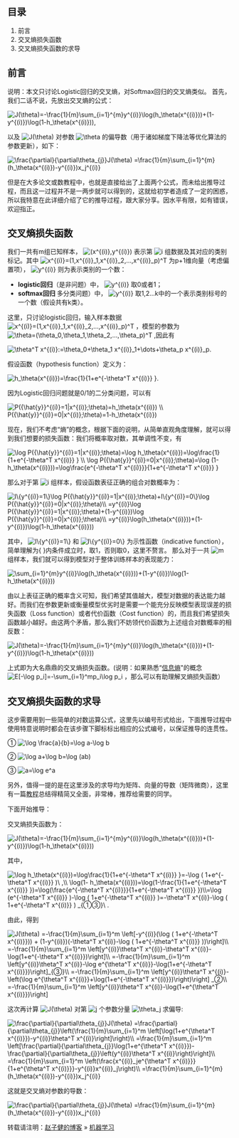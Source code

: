 ## 目录


  1. 前言
  2. 交叉熵损失函数
  3. 交叉熵损失函数的求导



## 前言
说明：本文只讨论Logistic回归的交叉熵，对Softmax回归的交叉熵类似。
首先，我们二话不说，先放出交叉熵的公式：

<img src="https://www.zhihu.com/equation?tex=J(\theta)=-\frac{1}{m}\sum_{i=1}^{m}y^{(i)}\log(h_\theta(x^{(i)}))+(1-y^{(i)})\log(1-h_\theta(x^{(i)})),
" alt="J(\theta)=-\frac{1}{m}\sum_{i=1}^{m}y^{(i)}\log(h_\theta(x^{(i)}))+(1-y^{(i)})\log(1-h_\theta(x^{(i)})),
" class="ee_img tr_noresize" eeimg="1">

以及 <img src="https://www.zhihu.com/equation?tex=J(\theta)" alt="J(\theta)" class="ee_img tr_noresize" eeimg="1"> 对参数 <img src="https://www.zhihu.com/equation?tex=\theta" alt="\theta" class="ee_img tr_noresize" eeimg="1"> 的偏导数（用于诸如梯度下降法等优化算法的参数更新），如下：


<img src="https://www.zhihu.com/equation?tex=\frac{\partial}{\partial\theta_{j}}J(\theta) =\frac{1}{m}\sum_{i=1}^{m}(h_\theta(x^{(i)})-y^{(i)})x_j^{(i)}
" alt="\frac{\partial}{\partial\theta_{j}}J(\theta) =\frac{1}{m}\sum_{i=1}^{m}(h_\theta(x^{(i)})-y^{(i)})x_j^{(i)}
" class="ee_img tr_noresize" eeimg="1">

但是在大多论文或数教程中，也就是直接给出了上面两个公式，而未给出推导过程，而且这一过程并不是一两步就可以得到的，这就给初学者造成了一定的困惑，所以我特意在此详细介绍了它的推导过程，跟大家分享。因水平有限，如有错误，欢迎指正。

## 交叉熵损失函数
我们一共有m组已知样本， <img src="https://www.zhihu.com/equation?tex=(x^{(i)},y^{(i)})" alt="(x^{(i)},y^{(i)})" class="ee_img tr_noresize" eeimg="1"> 表示第  <img src="https://www.zhihu.com/equation?tex=i" alt="i" class="ee_img tr_noresize" eeimg="1">  组数据及其对应的类别标记。其中 <img src="https://www.zhihu.com/equation?tex=x^{(i)}=(1,x^{(i)}_1,x^{(i)}_2,...,x^{(i)}_p)^T" alt="x^{(i)}=(1,x^{(i)}_1,x^{(i)}_2,...,x^{(i)}_p)^T" class="ee_img tr_noresize" eeimg="1"> 为p+1维向量（考虑偏置项）， <img src="https://www.zhihu.com/equation?tex=y^{(i)}" alt="y^{(i)}" class="ee_img tr_noresize" eeimg="1"> 则为表示类别的一个数：
- **logistic回归**（是非问题）中， <img src="https://www.zhihu.com/equation?tex=y^{(i)}" alt="y^{(i)}" class="ee_img tr_noresize" eeimg="1"> 取0或者1；
- **softmax回归** 多分类问题）中， <img src="https://www.zhihu.com/equation?tex=y^{(i)}" alt="y^{(i)}" class="ee_img tr_noresize" eeimg="1"> 取1,2...k中的一个表示类别标号的一个数（假设共有k类）。

这里，只讨论logistic回归，输入样本数据 <img src="https://www.zhihu.com/equation?tex=x^{(i)}=(1,x^{(i)}_1,x^{(i)}_2,...,x^{(i)}_p)^T" alt="x^{(i)}=(1,x^{(i)}_1,x^{(i)}_2,...,x^{(i)}_p)^T" class="ee_img tr_noresize" eeimg="1"> ，模型的参数为 <img src="https://www.zhihu.com/equation?tex=\theta=(\theta_0,\theta_1,\theta_2,...,\theta_p)^T" alt="\theta=(\theta_0,\theta_1,\theta_2,...,\theta_p)^T" class="ee_img tr_noresize" eeimg="1"> ,因此有


<img src="https://www.zhihu.com/equation?tex=\theta^T x^{(i)}:=\theta_0+\theta_1 x^{(i)}_1+\dots+\theta_p x^{(i)}_p.
" alt="\theta^T x^{(i)}:=\theta_0+\theta_1 x^{(i)}_1+\dots+\theta_p x^{(i)}_p.
" class="ee_img tr_noresize" eeimg="1">

假设函数（hypothesis function）定义为：


<img src="https://www.zhihu.com/equation?tex=h_\theta(x^{(i)})=\frac{1}{1+e^{-\theta^T x^{(i)}} }.
" alt="h_\theta(x^{(i)})=\frac{1}{1+e^{-\theta^T x^{(i)}} }.
" class="ee_img tr_noresize" eeimg="1">

因为Logistic回归问题就是0/1的二分类问题，可以有


<img src="https://www.zhihu.com/equation?tex=P({\hat{y}}^{(i)}=1|x^{(i)};\theta)=h_\theta(x^{(i)}) \\
P({\hat{y}}^{(i)}=0|x^{(i)};\theta)=1-h_\theta(x^{(i)})
" alt="P({\hat{y}}^{(i)}=1|x^{(i)};\theta)=h_\theta(x^{(i)}) \\
P({\hat{y}}^{(i)}=0|x^{(i)};\theta)=1-h_\theta(x^{(i)})
" class="ee_img tr_noresize" eeimg="1">

现在，我们不考虑“熵”的概念，根据下面的说明，从简单直观角度理解，就可以得到我们想要的损失函数：我们将概率取对数，其单调性不变，有


<img src="https://www.zhihu.com/equation?tex=\log P({\hat{y}}^{(i)}=1|x^{(i)};\theta)=\log h_\theta(x^{(i)})=\log\frac{1}{1+e^{-\theta^T x^{(i)}} } \\
\log P({\hat{y}}^{(i)}=0|x^{(i)};\theta)=\log (1-h_\theta(x^{(i)}))=\log\frac{e^{-\theta^T x^{(i)}}}{1+e^{-\theta^T x^{(i)}} }
" alt="\log P({\hat{y}}^{(i)}=1|x^{(i)};\theta)=\log h_\theta(x^{(i)})=\log\frac{1}{1+e^{-\theta^T x^{(i)}} } \\
\log P({\hat{y}}^{(i)}=0|x^{(i)};\theta)=\log (1-h_\theta(x^{(i)}))=\log\frac{e^{-\theta^T x^{(i)}}}{1+e^{-\theta^T x^{(i)}} }
" class="ee_img tr_noresize" eeimg="1">

那么对于第 <img src="https://www.zhihu.com/equation?tex=i" alt="i" class="ee_img tr_noresize" eeimg="1"> 组样本，假设函数表征正确的组合对数概率为：


<img src="https://www.zhihu.com/equation?tex=I\{y^{(i)}=1\}\log P({\hat{y}}^{(i)}=1|x^{(i)};\theta)+I\{y^{(i)}=0\}\log P({\hat{y}}^{(i)}=0|x^{(i)};\theta)\\
=y^{(i)}\log P({\hat{y}}^{(i)}=1|x^{(i)};\theta)+(1-y^{(i)})\log P({\hat{y}}^{(i)}=0|x^{(i)};\theta)\\
=y^{(i)}\log(h_\theta(x^{(i)}))+(1-y^{(i)})\log(1-h_\theta(x^{(i)}))
" alt="I\{y^{(i)}=1\}\log P({\hat{y}}^{(i)}=1|x^{(i)};\theta)+I\{y^{(i)}=0\}\log P({\hat{y}}^{(i)}=0|x^{(i)};\theta)\\
=y^{(i)}\log P({\hat{y}}^{(i)}=1|x^{(i)};\theta)+(1-y^{(i)})\log P({\hat{y}}^{(i)}=0|x^{(i)};\theta)\\
=y^{(i)}\log(h_\theta(x^{(i)}))+(1-y^{(i)})\log(1-h_\theta(x^{(i)}))
" class="ee_img tr_noresize" eeimg="1">

其中， <img src="https://www.zhihu.com/equation?tex=I\{y^{(i)}=1\}" alt="I\{y^{(i)}=1\}" class="ee_img tr_noresize" eeimg="1"> 和 <img src="https://www.zhihu.com/equation?tex=I\{y^{(i)}=0\}" alt="I\{y^{(i)}=0\}" class="ee_img tr_noresize" eeimg="1"> 为示性函数（indicative function），简单理解为{ }内条件成立时，取1，否则取0，这里不赘言。
那么对于一共 <img src="https://www.zhihu.com/equation?tex=m" alt="m" class="ee_img tr_noresize" eeimg="1"> 组样本，我们就可以得到模型对于整体训练样本的表现能力：


<img src="https://www.zhihu.com/equation?tex=\sum_{i=1}^{m}y^{(i)}\log(h_\theta(x^{(i)}))+(1-y^{(i)})\log(1-h_\theta(x^{(i)}))
" alt="\sum_{i=1}^{m}y^{(i)}\log(h_\theta(x^{(i)}))+(1-y^{(i)})\log(1-h_\theta(x^{(i)}))
" class="ee_img tr_noresize" eeimg="1">

由以上表征正确的概率含义可知，我们希望其值越大，模型对数据的表达能力越好。而我们在参数更新或衡量模型优劣时是需要一个能充分反映模型表现误差的损失函数（Loss function）或者代价函数（Cost function）的，而且我们希望损失函数越小越好。由这两个矛盾，那么我们不妨领代价函数为上述组合对数概率的相反数：


<img src="https://www.zhihu.com/equation?tex=J(\theta)=-\frac{1}{m}\sum_{i=1}^{m}y^{(i)}\log(h_\theta(x^{(i)}))+(1-y^{(i)})\log(1-h_\theta(x^{(i)}))
" alt="J(\theta)=-\frac{1}{m}\sum_{i=1}^{m}y^{(i)}\log(h_\theta(x^{(i)}))+(1-y^{(i)})\log(1-h_\theta(x^{(i)}))
" class="ee_img tr_noresize" eeimg="1">

上式即为大名鼎鼎的交叉熵损失函数。(说明：如果熟悉“[信息熵](http://baike.baidu.com/link?url=1EWQyRQiLUpu50as-PrfzIv-7e_ZP9jk4stpTbK_AKAfz05mKQaH9EQWz_trCW8pJcLXqTklUXLBvHKj2Q0J1K)"的概念 <img src="https://www.zhihu.com/equation?tex=E[-\log p_i]=-\sum_{i=1}^mp_i\log p_i" alt="E[-\log p_i]=-\sum_{i=1}^mp_i\log p_i" class="ee_img tr_noresize" eeimg="1"> ，那么可以有助理解叉熵损失函数）

## 交叉熵损失函数的求导
这步需要用到一些简单的对数运算公式，这里先以编号形式给出，下面推导过程中使用特意说明时都会在该步骤下脚标标出相应的公式编号，以保证推导的连贯性。

①  <img src="https://www.zhihu.com/equation?tex=\log \frac{a}{b}=\log a-\log b" alt="\log \frac{a}{b}=\log a-\log b" class="ee_img tr_noresize" eeimg="1"> 

②  <img src="https://www.zhihu.com/equation?tex=\log a+\log b=\log (ab)" alt="\log a+\log b=\log (ab)" class="ee_img tr_noresize" eeimg="1"> 

③  <img src="https://www.zhihu.com/equation?tex=a=\log e^a" alt="a=\log e^a" class="ee_img tr_noresize" eeimg="1"> 

另外，值得一提的是在这里涉及的求导均为矩阵、向量的导数（矩阵微商），这里有一篇[教程](http://download.csdn.net/detail/jasonzzj/9585291)总结得精简又全面，非常棒，推荐给需要的同学。

下面开始推导：

交叉熵损失函数为：


<img src="https://www.zhihu.com/equation?tex=J(\theta)=-\frac{1}{m}\sum_{i=1}^{m}y^{(i)}\log(h_\theta(x^{(i)}))+(1-y^{(i)})\log(1-h_\theta(x^{(i)}))
" alt="J(\theta)=-\frac{1}{m}\sum_{i=1}^{m}y^{(i)}\log(h_\theta(x^{(i)}))+(1-y^{(i)})\log(1-h_\theta(x^{(i)}))
" class="ee_img tr_noresize" eeimg="1">

其中，


<img src="https://www.zhihu.com/equation?tex=\log h_\theta(x^{(i)})=\log\frac{1}{1+e^{-\theta^T x^{(i)}} }=-\log ( 1+e^{-\theta^T x^{(i)}} )\ ,\\ \log(1- h_\theta(x^{(i)}))=\log(1-\frac{1}{1+e^{-\theta^T x^{(i)}} })=\log(\frac{e^{-\theta^T x^{(i)}}}{1+e^{-\theta^T x^{(i)}} })\\=\log (e^{-\theta^T x^{(i)}} )-\log ( 1+e^{-\theta^T x^{(i)}} )=-\theta^T x^{(i)}-\log ( 1+e^{-\theta^T x^{(i)}} ) _{①③}\ . 
" alt="\log h_\theta(x^{(i)})=\log\frac{1}{1+e^{-\theta^T x^{(i)}} }=-\log ( 1+e^{-\theta^T x^{(i)}} )\ ,\\ \log(1- h_\theta(x^{(i)}))=\log(1-\frac{1}{1+e^{-\theta^T x^{(i)}} })=\log(\frac{e^{-\theta^T x^{(i)}}}{1+e^{-\theta^T x^{(i)}} })\\=\log (e^{-\theta^T x^{(i)}} )-\log ( 1+e^{-\theta^T x^{(i)}} )=-\theta^T x^{(i)}-\log ( 1+e^{-\theta^T x^{(i)}} ) _{①③}\ . 
" class="ee_img tr_noresize" eeimg="1">

由此，得到


<img src="https://www.zhihu.com/equation?tex=J(\theta) =-\frac{1}{m}\sum_{i=1}^m \left[-y^{(i)}(\log ( 1+e^{-\theta^T x^{(i)}})) + (1-y^{(i)})(-\theta^T x^{(i)}-\log ( 1+e^{-\theta^T x^{(i)}} ))\right]\\
=-\frac{1}{m}\sum_{i=1}^m \left[y^{(i)}\theta^T x^{(i)}-\theta^T x^{(i)}-\log(1+e^{-\theta^T x^{(i)}})\right]\\
=-\frac{1}{m}\sum_{i=1}^m \left[y^{(i)}\theta^T x^{(i)}-\log e^{\theta^T x^{(i)}}-\log(1+e^{-\theta^T x^{(i)}})\right]_{③}\\
=-\frac{1}{m}\sum_{i=1}^m \left[y^{(i)}\theta^T x^{(i)}-\left(\log e^{\theta^T x^{(i)}}+\log(1+e^{-\theta^T x^{(i)}})\right)\right] _②\\
=-\frac{1}{m}\sum_{i=1}^m \left[y^{(i)}\theta^T x^{(i)}-\log(1+e^{\theta^T x^{(i)}})\right] 
" alt="J(\theta) =-\frac{1}{m}\sum_{i=1}^m \left[-y^{(i)}(\log ( 1+e^{-\theta^T x^{(i)}})) + (1-y^{(i)})(-\theta^T x^{(i)}-\log ( 1+e^{-\theta^T x^{(i)}} ))\right]\\
=-\frac{1}{m}\sum_{i=1}^m \left[y^{(i)}\theta^T x^{(i)}-\theta^T x^{(i)}-\log(1+e^{-\theta^T x^{(i)}})\right]\\
=-\frac{1}{m}\sum_{i=1}^m \left[y^{(i)}\theta^T x^{(i)}-\log e^{\theta^T x^{(i)}}-\log(1+e^{-\theta^T x^{(i)}})\right]_{③}\\
=-\frac{1}{m}\sum_{i=1}^m \left[y^{(i)}\theta^T x^{(i)}-\left(\log e^{\theta^T x^{(i)}}+\log(1+e^{-\theta^T x^{(i)}})\right)\right] _②\\
=-\frac{1}{m}\sum_{i=1}^m \left[y^{(i)}\theta^T x^{(i)}-\log(1+e^{\theta^T x^{(i)}})\right] 
" class="ee_img tr_noresize" eeimg="1">

这次再计算 <img src="https://www.zhihu.com/equation?tex=J(\theta)" alt="J(\theta)" class="ee_img tr_noresize" eeimg="1"> 对第 <img src="https://www.zhihu.com/equation?tex=j" alt="j" class="ee_img tr_noresize" eeimg="1"> 个参数分量 <img src="https://www.zhihu.com/equation?tex=\theta_j" alt="\theta_j" class="ee_img tr_noresize" eeimg="1"> 求偏导:


<img src="https://www.zhihu.com/equation?tex=\frac{\partial}{\partial\theta_{j}}J(\theta) =\frac{\partial}{\partial\theta_{j}}\left(\frac{1}{m}\sum_{i=1}^m \left[\log(1+e^{\theta^T x^{(i)}})-y^{(i)}\theta^T x^{(i)}\right]\right)\\
=\frac{1}{m}\sum_{i=1}^m \left[\frac{\partial}{\partial\theta_{j}}\log(1+e^{\theta^T x^{(i)}})-\frac{\partial}{\partial\theta_{j}}\left(y^{(i)}\theta^T x^{(i)}\right)\right]\\
=\frac{1}{m}\sum_{i=1}^m \left(\frac{x^{(i)}_je^{\theta^T x^{(i)}}}{1+e^{\theta^T x^{(i)}}}-y^{(i)}x^{(i)}_j\right)\\
=\frac{1}{m}\sum_{i=1}^{m}(h_\theta(x^{(i)})-y^{(i)})x_j^{(i)}
" alt="\frac{\partial}{\partial\theta_{j}}J(\theta) =\frac{\partial}{\partial\theta_{j}}\left(\frac{1}{m}\sum_{i=1}^m \left[\log(1+e^{\theta^T x^{(i)}})-y^{(i)}\theta^T x^{(i)}\right]\right)\\
=\frac{1}{m}\sum_{i=1}^m \left[\frac{\partial}{\partial\theta_{j}}\log(1+e^{\theta^T x^{(i)}})-\frac{\partial}{\partial\theta_{j}}\left(y^{(i)}\theta^T x^{(i)}\right)\right]\\
=\frac{1}{m}\sum_{i=1}^m \left(\frac{x^{(i)}_je^{\theta^T x^{(i)}}}{1+e^{\theta^T x^{(i)}}}-y^{(i)}x^{(i)}_j\right)\\
=\frac{1}{m}\sum_{i=1}^{m}(h_\theta(x^{(i)})-y^{(i)})x_j^{(i)}
" class="ee_img tr_noresize" eeimg="1">

这就是交叉熵对参数的导数：


<img src="https://www.zhihu.com/equation?tex=\frac{\partial}{\partial\theta_{j}}J(\theta) =\frac{1}{m}\sum_{i=1}^{m}(h_\theta(x^{(i)})-y^{(i)})x_j^{(i)}
" alt="\frac{\partial}{\partial\theta_{j}}J(\theta) =\frac{1}{m}\sum_{i=1}^{m}(h_\theta(x^{(i)})-y^{(i)})x_j^{(i)}
" class="ee_img tr_noresize" eeimg="1">

转载请注明：[赵子健的博客](zijian-zhao.com) » [机器学习](zijian-zhao.com/2020/04/crossEntropyLossGrident/)                   

